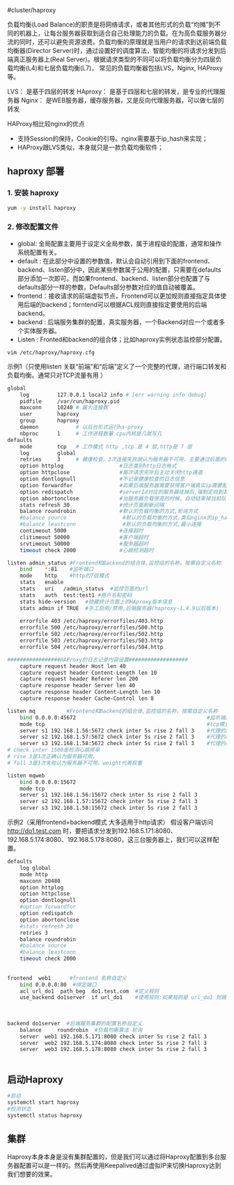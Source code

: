 #cluster/haproxy

负载均衡(Load Balance)的职责是将网络请求，或者其他形式的负载“均摊”到不同的机器上，让每台服务器获取到适合自己处理能力的负载。在为高负载服务器分流的同时，还可以避免资源浪费。负载均衡的原理就是当用户的请求到达前端负载均衡器(Director Server)时，通过设置好的调度算法，智能均衡的将请求分发到后端真正服务器上(Real Server)。根据请求类型的不同可以将负载均衡分为四层负载均衡(L4)和七层负载均衡(L7)， 常见的负载均衡器包括LVS，Nginx, HAProxy等。

LVS： 是基于四层的转发
HAproxy： 是基于四层和七层的转发，是专业的代理服务器
Nginx： 是WEB服务器，缓存服务器，又是反向代理服务器，可以做七层的转发

HAProxy相比较nginx的优点
- 支持Session的保持，Cookie的引导。nginx需要基于ip_hash来实现；
- HAProxy跟LVS类似，本身就只是一款负载均衡软件；


## haproxy 部署

### 1. 安装 haproxy

```bash
yum -y install haproxy
```


### 2. 修改配置文件

- global:  全局配置主要用于设定义全局参数，属于进程级的配置，通常和操作系统配置有关。
- default : 在此部分中设置的参数值，默认会自动引用到下面的frontend、backend、listen部分中，因此某些参数属于公用的配置，只需要在defaults部分添加一次即可。而如果frontend、backend、listen部分也配置了与defaults部分一样的参数，Defaults部分参数对应的值自动被覆盖。
- frontend：接收请求的前端虚拟节点，Frontend可以更加规则直接指定具体使用后端的backend；forntend可以根据ACL规则直接指定要使用的后端backend。
- backend : 后端服务集群的配置，真实服务器，一个Backend对应一个或者多个实体服务器。
- Listen : Fronted和backend的组合体；比如haproxy实例状态监控部分配置。

`vim /etc/haproxy/haproxy.cfg`

示例1（只使用listen 关联“前端”和“后端”定义了一个完整的代理，进行端口转发和负载均衡。通常只对TCP流量有用 ）
```bash
global
    log         127.0.0.1 local2 info # [err warning info debug]
    pidfile     /var/run/haproxy.pid
    maxconn     10240 # 最大连接数
    user        haproxy
    group       haproxy
    daemon            # 以后台形式运行ha-proxy
    nbproc      1     # 工作进程数量 cpu内核是几就写几
defaults
    mode        tcp   # 工作模式 http ,tcp 是 4 层,http是 7 层   
    log         global
    retries     3     # 健康检查。3次连接失败就认为服务器不可用，主要通过后面的check检查
    option httplog                  #日志类别http日志格式  
    option httpclose                #每次请求完毕后主动关闭http通道  
    option dontlognull              #不记录健康检查的日志信息  
    option forwardfor               #如果后端服务器需要获得客户端真实ip需要配置的参数，可以从Http Header中获得客户端ip   
    option redispatch               #serverId对应的服务器挂掉后,强制定向到其他健康的服务器   
    option abortonclose             #当服务器负载很高的时候，自动结束掉当前队列处理比较久的连接  
    stats refresh 30                #统计页面刷新间隔  
	balance roundrobin              #默认的负载均衡的方式,轮询方式  
    #balance source                  #默认的负载均衡的方式,类似nginx的ip_hash  
    #balance leastconn               #默认的负载均衡的方式,最小连接  
    contimeout 5000                 #连接超时  
    clitimeout 50000                #客户端超时  
    srvtimeout 50000                #服务器超时  
    timeout check 2000              #心跳检测超时    

listen admin_status #Frontend和Backend的组合体,监控组的名称，按需自定义名称
    bind    *:81    #监听端口
    mode    http    #http的7层模式
    stats   enable
    stats   uri   /admin_status  #监控页面的url
    stats   auth  test:test1 #用户名和密码
    stats hide-version   #隐藏统计页面上的HAproxy版本信息
    stats admin if TRUE  #手工启用/禁用,后端服务器(haproxy-1.4.9以后版本)
    
    errorfile 403 /etc/haproxy/errorfiles/403.http  
    errorfile 500 /etc/haproxy/errorfiles/500.http  
    errorfile 502 /etc/haproxy/errorfiles/502.http  
    errorfile 503 /etc/haproxy/errorfiles/503.http  
    errorfile 504 /etc/haproxy/errorfiles/504.http  

#################HAProxy的日志记录内容设置###################
    capture request header Host len 40
    capture request header Content-Length len 10
    capture request header Referer len 200
    capture response header Server len 40
    capture response header Content-Length len 10
    capture response header Cache-Control len 8

listen mq          #Frontend和Backend的组合体,监控组的名称，按需自定义名称 
    bind 0.0.0.0:45672                                          #监听端口 
    mode tcp                                                    #tcp模式       
    server s1 192.168.1.56:5672 check inter 5s rise 2 fall 3    #代理的服务1
    server s2 192.168.1.57:5672 check inter 5s rise 2 fall 3    #代理的服务2
    server s3 192.168.1.58:5672 check inter 5s rise 2 fall 3    #代理的服务3
# check inter 1500是检测心跳频率
# rise 3是3次正确认为服务器可用，
# fall 3是3次失败认为服务器不可用，weight代表权重

listen mqweb
    bind 0.0.0.0:15672
    mode tcp
    server s1 192.168.1.56:15672 check inter 5s rise 2 fall 3
    server s2 192.168.1.57:15672 check inter 5s rise 2 fall 3
    server s3 192.168.1.58:15672 check inter 5s rise 2 fall 3


```

示例2（采用frontend+backend模式 大多适用于http请求）
假设客户端访问 http://do1.test.com 时，要把请求分发到192.168.5.171:8080、192.168.5.174:8080、192.168.5.178:8080，这三台服务器上，我们可以这样配置。

```bash
defaults
    log global
    mode http
    maxconn 20480
    option httplog
    option httpclose
    option dontlognull
    #option forwardfor
    option redispatch
    option abortonclose
    #stats refresh 30
    retries 3
    balance roundrobin
    #balance source
    #balance leastconn
    timeout check 2000
    
  
frontend  web1      #frontend 名称自定义
    bind 0.0.0.0:80  #绑定端口
    acl url_do1  path_beg  do1.test.com  #定义规则
    use_backend do1server  if url_do1    #使用规则:如果规则是 url_do1 则跳转到do1server backend
        
    
   
backend do1server  #后端服务集群的配置名称自定义
    balance     roundrobin  #负载均衡算法 轮询
    server  web1 192.168.5.171:8080 check inter 5s rise 2 fall 3
    server  web2 192.168.5.174:8080 check inter 5s rise 2 fall 3
    server  web3 192.168.5.178:8080 check inter 5s rise 2 fall 3
    
```

## 启动Haproxy

```bash
#启动 
systemctl start haproxy 
#检测状态 
systemctl status haproxy 
```

## 集群

Haproxy本身本身是没有集群配置的，但是我们可以通过将Haproxy配置到多台服务器配置可以是一样的。然后再使用Keepalived通过虚拟IP来切换Haproxy达到我们想要的效果。